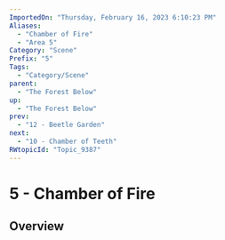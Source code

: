 ```yaml
---
ImportedOn: "Thursday, February 16, 2023 6:10:23 PM"
Aliases:
  - "Chamber of Fire"
  - "Area 5"
Category: "Scene"
Prefix: "5"
Tags:
  - "Category/Scene"
parent:
  - "The Forest Below"
up:
  - "The Forest Below"
prev:
  - "12 - Beetle Garden"
next:
  - "10 - Chamber of Teeth"
RWtopicId: "Topic_9387"
---
```

# 5 - Chamber of Fire
## Overview
